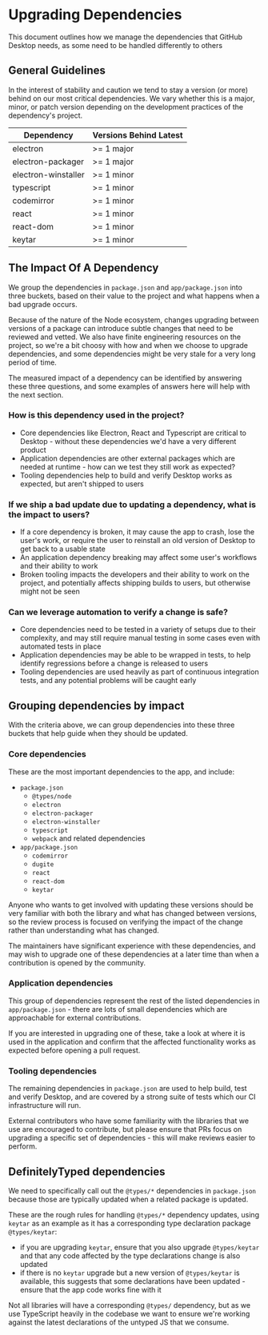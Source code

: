 # Upgrading Dependencies

This document outlines how we manage the dependencies that GitHub Desktop needs,
as some need to be handled differently to others

## General Guidelines

In the interest of stability and caution we tend to stay a version (or more) behind on our most critical dependencies. We vary whether this is a major, minor, or patch version depending on the development practices of the dependency's project.

| Dependency  | Versions Behind Latest |
| --- | --- |
| electron | >= 1 major |
| electron-packager | >= 1 major |
| electron-winstaller | >= 1 minor |
| typescript | >= 1 minor |
| codemirror | >= 1 minor |
| react | >= 1 minor |
| react-dom | >= 1 minor |
| keytar | >= 1 minor |

## The Impact Of A Dependency

We group the dependencies in `package.json` and `app/package.json` into three
buckets, based on their value to the project and what happens when a bad upgrade
occurs.

Because of the nature of the Node ecosystem, changes upgrading between versions
of a package can introduce subtle changes that need to be reviewed and vetted.
We also have finite engineering resources on the project, so we're a bit choosy
with how and when we choose to upgrade dependencies, and some dependencies might
be very stale for a very long period of time.

The measured impact of a dependency can be identified by answering these three
questions, and some examples of answers here will help with the next section.

### How is this dependency used in the project?

  - Core dependencies like Electron, React and Typescript are critical to
    Desktop - without these dependencies we'd have a very different product
  - Application dependencies are other external packages which are needed at
    runtime - how can we test they still work as expected?
  - Tooling dependencies help to build and verify Desktop works as expected, but
    aren't shipped to users

### If we ship a bad update due to updating a dependency, what is the impact to users?

  - If a core dependency is broken, it may cause the app to crash, lose the
    user's work, or require the user to reinstall an old version of Desktop to
    get back to a usable state
  - An application dependency breaking may affect some user's workflows and
    their ability to work
  - Broken tooling impacts the developers and their ability to work on the
    project, and potentially affects shipping builds to users, but otherwise
    might not be seen

### Can we leverage automation to verify a change is safe?

  - Core dependencies need to be tested in a variety of setups due to their
    complexity, and may still require manual testing in some cases even with
    automated tests in place
  - Application dependencies may be able to be wrapped in tests, to help
    identify regressions before a change is released to users
  - Tooling dependencies are used heavily as part of continuous integration
    tests, and any potential problems will be caught early

## Grouping dependencies by impact

With the criteria above, we can group dependencies into these three buckets that
help guide when they should be updated.

### Core dependencies

These are the most important dependencies to the app, and include:

 - `package.json`
   - `@types/node`
   - `electron`
   - `electron-packager`
   - `electron-winstaller`
   - `typescript`
   - `webpack` and related dependencies
 - `app/package.json`
   - `codemirror`
   - `dugite`
   - `react`
   - `react-dom`
   - `keytar`

Anyone who wants to get involved with updating these versions should be very
familiar with both the library and what has changed between versions, so the
review process is focused on verifying the impact of the change rather than
understanding what has changed.

The maintainers have significant experience with these dependencies, and may
wish to upgrade one of these dependencies at a later time than when a
contribution is opened by the community.

### Application dependencies

This group of dependencies represent the rest of the listed dependencies in
`app/package.json` - there are lots of small dependencies which are approachable
for external contributions.

If you are interested in upgrading one of these, take a look at where it is
used in the application and confirm that the affected functionality works as
expected before opening a pull request.

### Tooling dependencies

The remaining dependencies in `package.json` are used to help build, test and
verify Desktop, and are covered by a strong suite of tests which our CI
infrastructure will run.

External contributors who have some familiarity with the libraries that we use
are encouraged to contribute, but please ensure that PRs focus on upgrading a
specific set of dependencies - this will make reviews easier to perform.

## DefinitelyTyped dependencies

We need to specifically call out the `@types/*` dependencies in `package.json`
because those are typically updated when a related package is updated.

These are the rough rules for handling `@types/*` dependency updates, using
`keytar` as an example as it has a corresponding type declaration package
`@types/keytar`:

 - if you are upgrading `keytar`, ensure that you also upgrade `@types/keytar`
   and that any code affected by the type declarations change is also updated
 - if there is no `keytar` upgrade but a new version of `@types/keytar` is
   available, this suggests that some declarations have been updated - ensure
   that the app code works fine with it

Not all libraries will have a corresponding `@types/` dependency, but as we use
TypeScript heavily in the codebase we want to ensure we're working against the
latest declarations of the untyped JS that we consume.
